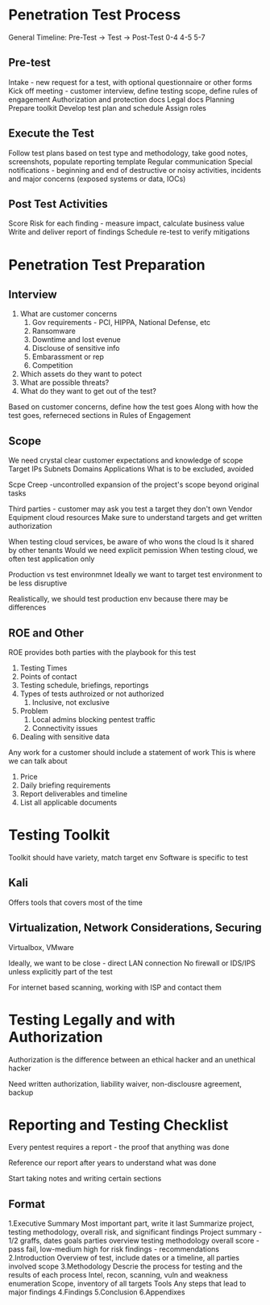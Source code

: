 # Penetration Test Process

General Timeline:
Pre-Test -> Test -> Post-Test 
0-4               4-5        5-7

## Pre-test
Intake - new request for a test, with optional questionnaire or other forms
Kick off meeting - customer interview, define testing scope, define rules of engagement
Authorization and protection docs
Legal docs
Planning
	Prepare toolkit
	Develop test plan and schedule
	Assign roles

## Execute the Test
Follow test plans based on test type and methodology, take good notes, screenshots, populate reporting template
Regular communication
Special notifications - beginning and end of destructive or noisy activities, incidents and major concerns (exposed systems or data, IOCs)

## Post Test Activities
Score Risk for each finding - measure impact, calculate business value
Write and deliver report of findings
Schedule re-test to verify mitigations

# Penetration Test Preparation
## Interview
1. What are customer concerns
	1. Gov requirements - PCI, HIPPA, National Defense, etc
	2. Ransomware
	3. Downtime and lost evenue
	4. Disclouse of sensitive info
	5. Embarassment or rep
	6. Competition
2. Which assets do they want to potect
3. What are possible threats?
4. What do they want to get out of the test?

Based on customer concerns, define how the test goes
Along with how the test goes, referneced sections in Rules of Engagement

## Scope
We need crystal clear customer expectations and knowledge of scope
	Target IPs
	Subnets
	Domains
	Applications
What is to be excluded, avoided

Scpe Creep -uncontrolled expansion of the project's scope beyond original tasks

Third parties - customer may ask you test a target they don't own
	Vendor Equipment
	cloud resources
Make sure to understand targets and get written authorization

When testing cloud services, be aware of 
	who wons the cloud
	Is it shared by other tenants
	Would we need explicit pemission
When testing cloud, we often test application only

Production vs test environmnet
Ideally we want to target test environment to be less disruptive

Realistically, we should test production env because there may be differences

## ROE and Other
ROE provides both parties with the playbook for this test
1. Testing Times
2. Points of contact
3. Testing schedule, briefings, reportings
4. Types of tests authroized or not authorized
	1. Inclusive, not exclusive
5. Problem
	1. Local admins blocking pentest traffic
	2. Connectivity issues
6. Dealing with sensitive data

Any work for a customer should include a statement of work
This is where we can talk about
1. Price
2. Daily briefing requirements
3. Report deliverables and timeline
4. List all applicable documents

# Testing Toolkit
Toolkit should have variety, match target env
Software is specific to test

## Kali
Offers tools that covers most of the time

## Virtualization, Network Considerations, Securing
Virtualbox, VMware

Ideally, we want to be close - direct LAN connection
No firewall or IDS/IPS unless explicitly part of the test

For internet based scanning, working with ISP and contact them


# Testing Legally and with Authorization
Authorization is the difference between an ethical hacker and an unethical hacker

Need written authorization, liability waiver, non-disclousre agreement, backup


# Reporting and Testing Checklist
Every pentest requires a report - the proof that anything was done

Reference our report after years to understand what was done

Start taking notes and writing certain sections
## Format
1.Executive Summary
	Most important part, write it last
	Summarize project, testing methodology, overall risk, and significant findings
	Project summary - 1/2 graffs, dates goals parties overview
	testing methodology
	overall score - pass fail, low-medium high for risk
	findings - recommendations
2.Introduction
	Overview of test, include dates or a timeline, all parties involved
	scope
3.Methodology
	Descrie the process for testing and the results of each process
		Intel, recon, scanning, vuln and weakness enumeration
	Scope, inventory of all targets
	Tools
	Any steps that lead to major findings
4.Findings
5.Conclusion
6.Appendixes

